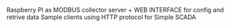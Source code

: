 Raspberry PI as MODBUS collector server + WEB INTERFACE for config and  retrive data
Sample clients using HTTP protocol for Simple SCADA 